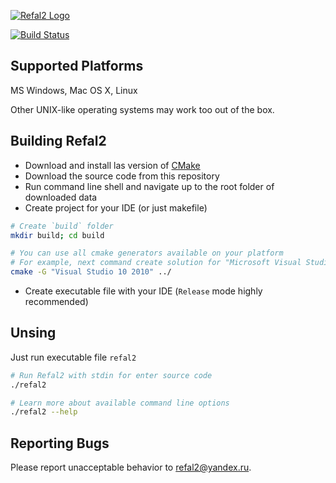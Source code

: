 [![Refal2 Logo](http://refal2.github.io/images/refal2_logo.png)](http://refal2.github.io)

[![Build Status](https://travis-ci.org/cmc-msu-ai/refal.svg?branch=master)](https://travis-ci.org/cmc-msu-ai/refal)

## Supported Platforms

MS Windows, Mac OS X, Linux

Other UNIX-like operating systems may work too out of the box.

## Building Refal2

- Download and install las version of [CMake](http://www.cmake.org/download/)
- Download the source code from this repository
- Run command line shell and navigate up to the root folder of downloaded data
- Create project for your IDE (or just makefile)
```sh
# Create `build` folder
mkdir build; cd build

# You can use all cmake generators available on your platform
# For example, next command create solution for "Microsoft Visual Studio 2010"
cmake -G "Visual Studio 10 2010" ../
```
- Create executable file with your IDE (`Release` mode highly recommended)

## Unsing

Just run executable file `refal2`
```sh
# Run Refal2 with stdin for enter source code
./refal2

# Learn more about available command line options
./refal2 --help
```

## Reporting Bugs

Please report unacceptable behavior to refal2@yandex.ru.
